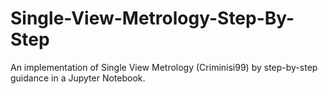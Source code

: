 # Single-View-Metrology-Step-By-Step
An implementation of Single View Metrology (Criminisi99) by step-by-step guidance in a Jupyter Notebook.
